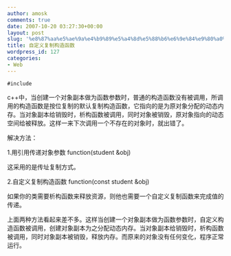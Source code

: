 ```yaml
---
author: amosk
comments: true
date: 2007-10-20 03:27:30+00:00
layout: post
slug: '%e8%87%aa%e5%ae%9a%e4%b9%89%e5%a4%8d%e5%88%b6%e6%9e%84%e9%80%a0%e5%87%bd%e6%95%b0'
title: 自定义复制构造函数
wordpress_id: 127
categories:
- Web
---
```



    #include
    


c++中，当创建一个对象副本做为函数参数时，普通的构造函数没有被调用，所调用的构造函数是按位复制的默认复制构造函数，它指向的是为原对象分配的动态内存。当对象副本给销毁时，析构函数被调用，同时对象被销毁，原对象指向的动态空间给被释放。这样一来下次调用一个不存在的对象时，就出错了。

解决方法：

1.用引用传递对象参数             function(student &obj)

这采用的是传址复制方式。

2.自定义复制构造函数             function(const student &obj)

如果你的类需要析构函数来释放资源，则他也需要一个自定义复制函数来完成值的传递。

上面两种方法看起来差不多。这样当创建一个对象副本做为函数参数时，自定义构造函数被调用，创建对象副本为之分配动态内存。当对象副本给销毁时，析构函数被调用，同时对象副本被销毁，释放内存。而原来的对象没有任何变化，程序正常运行。

